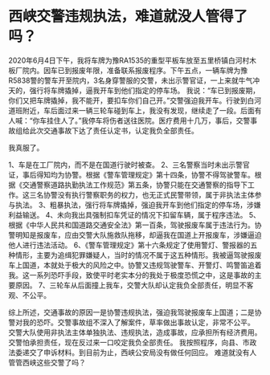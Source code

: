 # 西峡交警违规执法，难道就没人管得了吗？
2020年6月4日下午，我将车牌为豫RA1535的重型平板车放至五里桥镇白河村木板厂院内。因车已到报废年限，准备联系报废程序。下午五点，一辆车牌为豫R5838警的警车开至院内，3名身穿警服的交警，未出示警官证，一上来就牛气冲天的，强行将车牌撬掉，逼我开车到他们指定的停车场。
我说：“车已到报废期，你们又把车牌撬掉，我不能开，要扣车你们自己开。”交警强迫我开车。行驶到白河道班附近，车后面过来一辆三轮车碰到车上，我没有发现，继续走了一段。后面有人喊：“你车挂住人了。”我停车将伤者送往医院。医疗费用十几万，事后，交警事故组给此次交通事故下达了责任认定书，认定我负全部责任。

我真服了。

1、车是在工厂院内，而不是在国道行驶时被查。
2、三名警察当时未出示警官证，事后得知均为协警。根据《警车管理规定》第十四条，协警不得驾驶警车。根据《交通警察道路执勤执法工作规范》第五条，协警只能在交通警察的指导下工作。这三名协警没有执行警察职务的权力，也无正式民警带领，属于非执法主体参与执法。
3、粗暴执法，强行将车牌撬掉，强迫我开车到他们指定的停车场，涉嫌利益输送。
4、未向我出具强制扣车凭证的情况下扣留车辆，属于程序违法。
5、根据《中华人民共和国道路交通安全法》第一百条，驾驶报废车属于违法行为。协警明知是报废车，应由交警大队施救队拖移，却逼我在国道上开报废车，涉嫌逼迫他人进行违法活动。
6、《警车管理规定》第十六条规定了使用警灯、警报器的五种情形，主要为追缉犯罪嫌疑人，当时的情况不属于这五种情形。我被逼驾驶报废车上国道，本就处于极大的风险之中。协警又违规驾驶警车、开警灯、鸣警笛追着我。这一系列恐吓手段，致使平时老实本分的我处于极度恐慌之中，这是事故的主要原因。
7、三轮车从后面撞上我车，交警大队却认定我负全部责任，明显不客观、不公平。

综上所述，交通事故的原因一是协警违规执法，强迫我驾驶报废车上国道；二是协警对我的恐吓。交警事故组不深入了解案件，草率做出事故认定，非常不公平。
交警大队使用非执法主体单独执法、违规执法，造成事故，应承担所有经济费用。交警怕承担责任，现在反过来一口咬定我负全部责任。
我按照程序，向县、市政法委递交了申诉材料。到目前为止，西峡公安局没有做任何回应。
难道就没有人管管西峡这些交警了吗？
